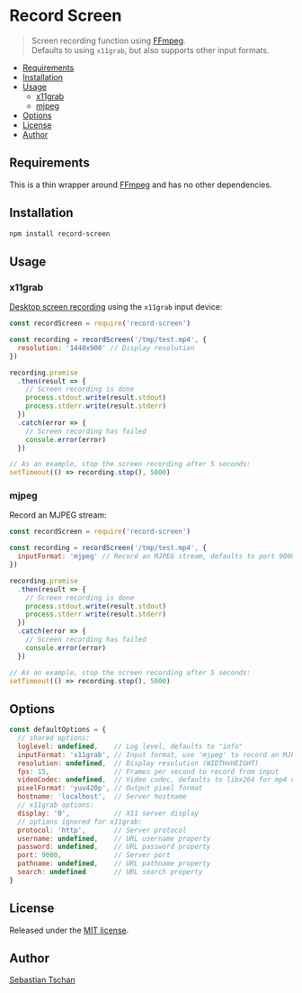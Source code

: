 # Record Screen
> Screen recording function using [FFmpeg](https://www.ffmpeg.org/).  
> Defaults to using `x11grab`, but also supports other input formats.

- [Requirements](#requirements)
- [Installation](#installation)
- [Usage](#usage)
  * [x11grab](#x11grab)
  * [mjpeg](#mjpeg)
- [Options](#options)
- [License](#license)
- [Author](#author)

## Requirements
This is a thin wrapper around [FFmpeg](https://www.ffmpeg.org/) and has no other
dependencies.

## Installation
```sh
npm install record-screen
```

## Usage

### x11grab
[Desktop screen recording](https://trac.ffmpeg.org/wiki/Capture/Desktop) using
the `x11grab` input device:

```js
const recordScreen = require('record-screen')

const recording = recordScreen('/tmp/test.mp4', {
  resolution: '1440x900' // Display resolution
})

recording.promise
  .then(result => {
    // Screen recording is done
    process.stdout.write(result.stdout)
    process.stderr.write(result.stderr)
  })
  .catch(error => {
    // Screen recording has failed
    console.error(error)
  })

// As an example, stop the screen recording after 5 seconds:
setTimeout(() => recording.stop(), 5000)
```

### mjpeg
Record an MJPEG stream:

```js
const recordScreen = require('record-screen')

const recording = recordScreen('/tmp/test.mp4', {
  inputFormat: 'mjpeg' // Record an MJPEG stream, defaults to port 9000
})

recording.promise
  .then(result => {
    // Screen recording is done
    process.stdout.write(result.stdout)
    process.stderr.write(result.stderr)
  })
  .catch(error => {
    // Screen recording has failed
    console.error(error)
  })

// As an example, stop the screen recording after 5 seconds:
setTimeout(() => recording.stop(), 5000)
```

## Options

```js
const defaultOptions = {
  // shared options:
  loglevel: undefined,    // Log level, defaults to "info"
  inputFormat: 'x11grab', // Input format, use 'mjpeg' to record an MJPEG stream
  resolution: undefined,  // Display resolution (WIDTHxHEIGHT)
  fps: 15,                // Frames per second to record from input
  videoCodec: undefined,  // Video codec, defaults to libx264 for mp4 output
  pixelFormat: 'yuv420p', // Output pixel format
  hostname: 'localhost',  // Server hostname
  // x11grab options:
  display: '0',           // X11 server display
  // options ignored for x11grab:
  protocol: 'http',       // Server protocol
  username: undefined,    // URL username property
  password: undefined,    // URL password property
  port: 9000,             // Server port
  pathname: undefined,    // URL pathname property
  search: undefined       // URL search property
}
```

## License
Released under the [MIT license](https://opensource.org/licenses/MIT).

## Author
[Sebastian Tschan](https://blueimp.net/)
